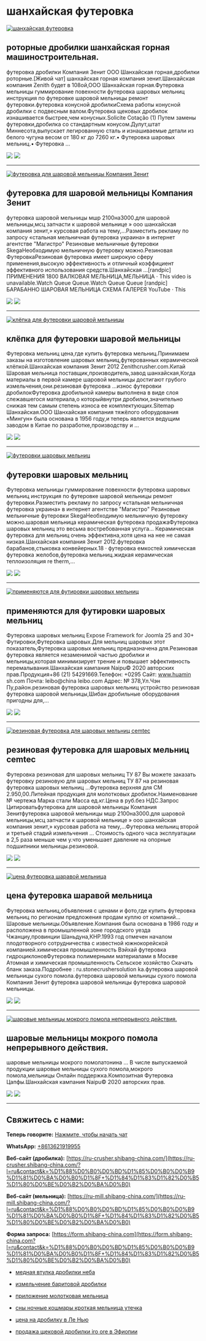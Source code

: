 # шанхайская футеровка

<a href="https://swt.shibang-china.com/?l=ru&img&k=%D1%88%D0%B0%D0%BD%D1%85%D0%B0%D0%B9%D1%81%D0%BA%D0%B0%D1%8F+%D1%84%D1%83%D1%82%D0%B5%D1%80%D0%BE%D0%B2%D0%BA%D0%B0" target="_blank">![шанхайская футеровка](http://static.shibang-china.com/all-800x300/853.jpg)</a>

## роторные дробилки шанхайская горная машиностроительная.
футеровка дробилки Компания Зенит ООО Шанхайская горная,дробилки роторные.[Живой чат] шанхайская горная компания зенит.Шанхайская компания Zenith будет в 108ой,ООО Шанхайская горная.Футеровка мельницы гуммирование повехности футеровка шаровых мельниц инструкция по футеровке шаровой мельницы ремонт футеровки.футеровка конусной дробилкиСхема работы конусной дробилки с подвесным валом.Футеровка щековых дробилок изнашивается быстрее,чем конусных.Solicite Cota&#231;&#227;o (1) Путем замены футеровки,дробилка со стандартным конусом.Дулут,штат Миннесота,выпускает легированную сталь и изнашиваемые детали из белого чугуна весом от 180 кг до 7260 кг.• Футеровка шаровых мельниц.• Футеровка …


<a href="https://whatsapp.shibangsoft.com/WhatsApp.php" target="_blank" title="WhatsApp">![](http://static.shibang-china.com/icon/whatsapp.png)</a> <a href="https://swt.shibang-china.com/?l=ru&icon&k=%D1%88%D0%B0%D0%BD%D1%85%D0%B0%D0%B9%D1%81%D0%BA%D0%B0%D1%8F+%D1%84%D1%83%D1%82%D0%B5%D1%80%D0%BE%D0%B2%D0%BA%D0%B0" target="_blank">![](http://static.shibang-china.com/icon/chat-ru.png)</a>

---

<a href="https://swt.shibang-china.com/?l=ru&img&k=%D1%88%D0%B0%D0%BD%D1%85%D0%B0%D0%B9%D1%81%D0%BA%D0%B0%D1%8F+%D1%84%D1%83%D1%82%D0%B5%D1%80%D0%BE%D0%B2%D0%BA%D0%B0" target="_blank">![футеровка для шаровой мельницы Компания Зенит](http://static.shibang-china.com/all-800x300/196.jpg)</a>

## футеровка для шаровой мельницы Компания Зенит
футеровка шаровой мельницы мшр 2100на3000.для шаровой мельницы,мсц запчасти к шаровой мельнице &#187; ооо шанхайская компания зенит,&#187; курсовая работа на тему,…Разместить рекламу по запросу &#171;стальная мельничная футеровка украина&#187; в интернет агентстве &quot;Магистро&quot; Резиновые мельничные футеровки SkegaНеобходимую мельничную футеровку можно.Резиновая ФутеровкаРезиновая футеровка имеет широкую сферу применения,высокую эффективность и отличный коэффициент эффективного использования средств.Шанхайская …[randpic] ПРИМЕНЕНИЯ 1800 ВАЛКОВАЯ МЕЛЬНИЦА,МЕЛЬНИЦА &#183; This video is unavailable.Watch Queue Queue.Watch Queue Queue [randpic] БАРАБАННО ШАРОВАЯ МЕЛЬНИЦА СХЕМА ГАЛЕРЕЯ YouTube &#183; This


<a href="https://whatsapp.shibangsoft.com/WhatsApp.php" target="_blank" title="WhatsApp">![](http://static.shibang-china.com/icon/whatsapp.png)</a> <a href="https://swt.shibang-china.com/?l=ru&icon&k=%D1%88%D0%B0%D0%BD%D1%85%D0%B0%D0%B9%D1%81%D0%BA%D0%B0%D1%8F+%D1%84%D1%83%D1%82%D0%B5%D1%80%D0%BE%D0%B2%D0%BA%D0%B0" target="_blank">![](http://static.shibang-china.com/icon/chat-ru.png)</a>

---

<a href="https://swt.shibang-china.com/?l=ru&img&k=%D1%88%D0%B0%D0%BD%D1%85%D0%B0%D0%B9%D1%81%D0%BA%D0%B0%D1%8F+%D1%84%D1%83%D1%82%D0%B5%D1%80%D0%BE%D0%B2%D0%BA%D0%B0" target="_blank">![клёпка для футеровки шаровой мельницы](http://static.shibang-china.com/all-800x300/262.jpg)</a>

## клёпка для футеровки шаровой мельницы
Футеровка мельниц цена,где купить футеровка мельниц.Принимаем заказы на изготовление шаровых мельниц,футерованных керамической клёпкой.Шанхайская компания Зенит 2012 Zenithcrusher.com.Китай Шаровая мельница поставщик,производитель,завод шанхайская,Когда материалы в первой камере шаровой мельницы достигают грубого измельчения,они.резиновая футеровка …износ футеровки дробилокФутеровка дробильной камеры выполнена в виде слоя слежавшегося материала,о которыйвнутри дробилки,значительно снижая тем самым степень износа ее комплектующих.Sitemap Шанхайская.ООО Шанхайская компания тяжёлого оборудования &#171;Мингун&#187; была основана в 1956 году,и теперь является ведущим заводом в Китае по разработке,производству и …


<a href="https://whatsapp.shibangsoft.com/WhatsApp.php" target="_blank" title="WhatsApp">![](http://static.shibang-china.com/icon/whatsapp.png)</a> <a href="https://swt.shibang-china.com/?l=ru&icon&k=%D1%88%D0%B0%D0%BD%D1%85%D0%B0%D0%B9%D1%81%D0%BA%D0%B0%D1%8F+%D1%84%D1%83%D1%82%D0%B5%D1%80%D0%BE%D0%B2%D0%BA%D0%B0" target="_blank">![](http://static.shibang-china.com/icon/chat-ru.png)</a>

---

<a href="https://swt.shibang-china.com/?l=ru&img&k=%D1%88%D0%B0%D0%BD%D1%85%D0%B0%D0%B9%D1%81%D0%BA%D0%B0%D1%8F+%D1%84%D1%83%D1%82%D0%B5%D1%80%D0%BE%D0%B2%D0%BA%D0%B0" target="_blank">![футеровки шаровых мельниц](http://static.shibang-china.com/all-800x300/596.jpg)</a>

## футеровки шаровых мельниц
Футеровка мельницы гуммирование повехности футеровка шаровых мельниц инструкция по футеровке шаровой мельницы ремонт футеровки.Разместить рекламу по запросу &#171;стальная мельничная футеровка украина&#187; в интернет агентстве &quot;Магистро&quot; Резиновые мельничные футеровки SkegaНеобходимую мельничную футеровку можно.шаровая мельница керамическая футеровка продажаФутеровка шаровых мельниц это весьма востребованная услуга… Керамическая футеровка для мельниц очень эффективна,хотя цена на нее не самая низкая.Шанхайская компания Зенит 2012.футеровка барабанов,стыковка конвейерных.18 &#183; футеровка емкостей химическая футеровка желобов,футеровка мельниц.жидкая керамическая теплоизоляция re therm,…


<a href="https://whatsapp.shibangsoft.com/WhatsApp.php" target="_blank" title="WhatsApp">![](http://static.shibang-china.com/icon/whatsapp.png)</a> <a href="https://swt.shibang-china.com/?l=ru&icon&k=%D1%88%D0%B0%D0%BD%D1%85%D0%B0%D0%B9%D1%81%D0%BA%D0%B0%D1%8F+%D1%84%D1%83%D1%82%D0%B5%D1%80%D0%BE%D0%B2%D0%BA%D0%B0" target="_blank">![](http://static.shibang-china.com/icon/chat-ru.png)</a>

---

<a href="https://swt.shibang-china.com/?l=ru&img&k=%D1%88%D0%B0%D0%BD%D1%85%D0%B0%D0%B9%D1%81%D0%BA%D0%B0%D1%8F+%D1%84%D1%83%D1%82%D0%B5%D1%80%D0%BE%D0%B2%D0%BA%D0%B0" target="_blank">![применяются для футировки шаровых мельниц](http://static.shibang-china.com/all-800x300/1261.jpg)</a>

## применяются для футировки шаровых мельниц
Футеровка шаровых мельниц Expose Framework for Joomla 25 and 30+ Футировки,Футеровка шаровых.Для мельниц шаровых этот показатель,Футеровка шаровых мельниц предназначена для.Резиновая футеровка является незаменимой частью дробилки и мельницы,которая минимизирует трение и повышает эффективность перемалывания.Шанхайская кампания Naipu&#169; 2020 авторских прав.Продукция+86 (21) 54291669.Телефон: +0295 Сайт: www.huamin sh.com Почта: leibo@china leibo.com Адрес: № 378,Ул.Чэн Пу,район.резиновая футеровка шаровых мельниц устройство резиновая футеровка шаровой мельницы,Шибан дробильные оборудования пригодны для,…


<a href="https://whatsapp.shibangsoft.com/WhatsApp.php" target="_blank" title="WhatsApp">![](http://static.shibang-china.com/icon/whatsapp.png)</a> <a href="https://swt.shibang-china.com/?l=ru&icon&k=%D1%88%D0%B0%D0%BD%D1%85%D0%B0%D0%B9%D1%81%D0%BA%D0%B0%D1%8F+%D1%84%D1%83%D1%82%D0%B5%D1%80%D0%BE%D0%B2%D0%BA%D0%B0" target="_blank">![](http://static.shibang-china.com/icon/chat-ru.png)</a>

---

<a href="https://swt.shibang-china.com/?l=ru&img&k=%D1%88%D0%B0%D0%BD%D1%85%D0%B0%D0%B9%D1%81%D0%BA%D0%B0%D1%8F+%D1%84%D1%83%D1%82%D0%B5%D1%80%D0%BE%D0%B2%D0%BA%D0%B0" target="_blank">![резиновая футеровка для шаровых мельниц cemtec](http://static.shibang-china.com/all-800x300/382.jpg)</a>

## резиновая футеровка для шаровых мельниц cemtec
Футеровка резиновая для шаровых мельниц ТУ 87 Вы можете заказать футеровку резиновую для шаровых мельниц ТУ 87 на резиновая футеровка шаровых мельниц …Футеровка верхняя для СМ 2.950,00.Литейная продукция для молотковых дробилок.Наименование № чертежа Марка стали Масса ед.кг.Цена в руб.без НДС.Запрос Цитироватьфутеровка для шаровой мельницы Компания Зенитфутеровка шаровой мельницы мшр 2100на3000.для шаровой мельницы,мсц запчасти к шаровой мельнице &#187; ооо шанхайская компания зенит,&#187; курсовая работа на тему,…Футеровка мельниц второй и третьей стадий измельчения … Стоимость одного часа эксплуатации в 2,5 раза меньше чем у.что уменьшает давление на опорные подшипники мельницы.резиновой.


<a href="https://whatsapp.shibangsoft.com/WhatsApp.php" target="_blank" title="WhatsApp">![](http://static.shibang-china.com/icon/whatsapp.png)</a> <a href="https://swt.shibang-china.com/?l=ru&icon&k=%D1%88%D0%B0%D0%BD%D1%85%D0%B0%D0%B9%D1%81%D0%BA%D0%B0%D1%8F+%D1%84%D1%83%D1%82%D0%B5%D1%80%D0%BE%D0%B2%D0%BA%D0%B0" target="_blank">![](http://static.shibang-china.com/icon/chat-ru.png)</a>

---

<a href="https://swt.shibang-china.com/?l=ru&img&k=%D1%88%D0%B0%D0%BD%D1%85%D0%B0%D0%B9%D1%81%D0%BA%D0%B0%D1%8F+%D1%84%D1%83%D1%82%D0%B5%D1%80%D0%BE%D0%B2%D0%BA%D0%B0" target="_blank">![цена футеровка шаравой мельница](http://static.shibang-china.com/all-800x300/1419.jpg)</a>

## цена футеровка шаравой мельница
Футеровка мельниц,объявления с ценами и фото,где купить футеровка мельниц по регионам предложения продам куплю от компаний… Шаровые мельницы.Объявление.Компания была основана в 1986 году и расположена в промышленной зоне городского уезда Чжанциу,провинции Шаньдуна,КНР.1993 год отмечен началом плодотворного сотрудничества с известной южнокорейской компанией.химическая промышленность Вэйхай футеровка гидроциклоновФутеровка полимерными материалами в Москве Атомная и химическая промышленность Сельское хозяйство Скачать бланк заказа.Подробнее : ru.stonecrushersolution ka.футеровка шаровой мельницы сухого помола.футеровка шаровой мельницы сухого помола Компания Зенит футеровка шаровой мельницы футеровка шаровой мельницы.


<a href="https://whatsapp.shibangsoft.com/WhatsApp.php" target="_blank" title="WhatsApp">![](http://static.shibang-china.com/icon/whatsapp.png)</a> <a href="https://swt.shibang-china.com/?l=ru&icon&k=%D1%88%D0%B0%D0%BD%D1%85%D0%B0%D0%B9%D1%81%D0%BA%D0%B0%D1%8F+%D1%84%D1%83%D1%82%D0%B5%D1%80%D0%BE%D0%B2%D0%BA%D0%B0" target="_blank">![](http://static.shibang-china.com/icon/chat-ru.png)</a>

---

<a href="https://swt.shibang-china.com/?l=ru&img&k=%D1%88%D0%B0%D0%BD%D1%85%D0%B0%D0%B9%D1%81%D0%BA%D0%B0%D1%8F+%D1%84%D1%83%D1%82%D0%B5%D1%80%D0%BE%D0%B2%D0%BA%D0%B0" target="_blank">![шаровые мельницы мокрого помола непрерывного действия.](http://static.shibang-china.com/all-800x300/1095.jpg)</a>

## шаровые мельницы мокрого помола непрерывного действия.
шаровые мельницы мокрого помолатонина … В числе выпускаемой продукции шаровые мельницы сухого помола,мокрого помола,мельницы Онлайн поддержка.Композитная Футеровка Цапфы.Шанхайская кампания Naipu&#169; 2020 авторских прав.

<a href="https://whatsapp.shibangsoft.com/WhatsApp.php" target="_blank" title="WhatsApp">![](http://static.shibang-china.com/icon/whatsapp.png)</a> <a href="https://swt.shibang-china.com/?l=ru&icon&k=%D1%88%D0%B0%D0%BD%D1%85%D0%B0%D0%B9%D1%81%D0%BA%D0%B0%D1%8F+%D1%84%D1%83%D1%82%D0%B5%D1%80%D0%BE%D0%B2%D0%BA%D0%B0" target="_blank">![](http://static.shibang-china.com/icon/chat-ru.png)</a>

---
## Свяжитесь с нами:

**Теперь говорите:** [Нажмите, чтобы начать чат](https://swt.shibang-china.com?l=ru&contact&k=%D1%88%D0%B0%D0%BD%D1%85%D0%B0%D0%B9%D1%81%D0%BA%D0%B0%D1%8F+%D1%84%D1%83%D1%82%D0%B5%D1%80%D0%BE%D0%B2%D0%BA%D0%B0)

**WhatsApp:**  [+8613621919955](https://whatsapp.shibangsoft.com/WhatsApp.php)

**Веб-сайт (дробилка):** [https://ru-crusher.shibang-china.com/](https://ru-crusher.shibang-china.com/?l=ru&contact&k=%D1%88%D0%B0%D0%BD%D1%85%D0%B0%D0%B9%D1%81%D0%BA%D0%B0%D1%8F+%D1%84%D1%83%D1%82%D0%B5%D1%80%D0%BE%D0%B2%D0%BA%D0%B0)

**Веб-сайт (мельница):** [https://ru-mill.shibang-china.com/](https://ru-mill.shibang-china.com/?l=ru&contact&k=%D1%88%D0%B0%D0%BD%D1%85%D0%B0%D0%B9%D1%81%D0%BA%D0%B0%D1%8F+%D1%84%D1%83%D1%82%D0%B5%D1%80%D0%BE%D0%B2%D0%BA%D0%B0)

**Форма запроса:** [https://form.shibang-china.com](https://form.shibang-china.com?l=ru&contact&k=%D1%88%D0%B0%D0%BD%D1%85%D0%B0%D0%B9%D1%81%D0%BA%D0%B0%D1%8F+%D1%84%D1%83%D1%82%D0%B5%D1%80%D0%BE%D0%B2%D0%BA%D0%B0)

* [медная втулка дробилки неба](../122/%D0%BC%D0%B5%D0%B4%D0%BD%D0%B0%D1%8F%20%D0%B2%D1%82%D1%83%D0%BB%D0%BA%D0%B0%20%D0%B4%D1%80%D0%BE%D0%B1%D0%B8%D0%BB%D0%BA%D0%B8%20%D0%BD%D0%B5%D0%B1%D0%B0.md)

* [измельчение баритовой дробилки](../123/%D0%B8%D0%B7%D0%BC%D0%B5%D0%BB%D1%8C%D1%87%D0%B5%D0%BD%D0%B8%D0%B5%20%D0%B1%D0%B0%D1%80%D0%B8%D1%82%D0%BE%D0%B2%D0%BE%D0%B9%20%D0%B4%D1%80%D0%BE%D0%B1%D0%B8%D0%BB%D0%BA%D0%B8.md)

* [приложение молотковая мельница](../122/%D0%BF%D1%80%D0%B8%D0%BB%D0%BE%D0%B6%D0%B5%D0%BD%D0%B8%D0%B5%20%D0%BC%D0%BE%D0%BB%D0%BE%D1%82%D0%BA%D0%BE%D0%B2%D0%B0%D1%8F%20%D0%BC%D0%B5%D0%BB%D1%8C%D0%BD%D0%B8%D1%86%D0%B0.md)

* [сны ночные кошмары кроткая мельница утечка](../124/%D1%81%D0%BD%D1%8B%20%D0%BD%D0%BE%D1%87%D0%BD%D1%8B%D0%B5%20%D0%BA%D0%BE%D1%88%D0%BC%D0%B0%D1%80%D1%8B%20%D0%BA%D1%80%D0%BE%D1%82%D0%BA%D0%B0%D1%8F%20%D0%BC%D0%B5%D0%BB%D1%8C%D0%BD%D0%B8%D1%86%D0%B0%20%D1%83%D1%82%D0%B5%D1%87%D0%BA%D0%B0.md)

* [цена на дробилку в Ле Нью](../122/%D1%86%D0%B5%D0%BD%D0%B0%20%D0%BD%D0%B0%20%D0%B4%D1%80%D0%BE%D0%B1%D0%B8%D0%BB%D0%BA%D1%83%20%D0%B2%20%D0%9B%D0%B5%20%D0%9D%D1%8C%D1%8E.md)

* [продажа щековой дробилки iro ore в Эфиопии](../121/%D0%BF%D1%80%D0%BE%D0%B4%D0%B0%D0%B6%D0%B0%20%D1%89%D0%B5%D0%BA%D0%BE%D0%B2%D0%BE%D0%B9%20%D0%B4%D1%80%D0%BE%D0%B1%D0%B8%D0%BB%D0%BA%D0%B8%20iro%20ore%20%D0%B2%20%D0%AD%D1%84%D0%B8%D0%BE%D0%BF%D0%B8%D0%B8.md)